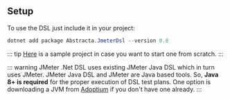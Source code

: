 ## Setup

To use the DSL just include it in your project:

```powershell
dotnet add package Abstracta.JmeterDsl --version 0.8
```

::: tip
[Here](https://github.com/abstracta/jmeter-dotnet-dsl-sample) is a sample project in case you want to start one from scratch.
:::

::: warning
JMeter .Net DSL uses existing JMeter Java DSL which in turn uses JMeter. JMeter Java DSL and JMeter are Java based tools. So, **Java 8+ is required** for the proper execution of DSL test plans. One option is downloading a JVM from [Adoptium](https://adoptium.net/) if you don't have one already.
:::